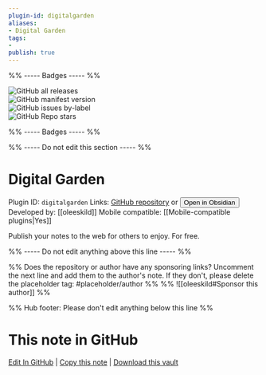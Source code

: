```yaml
---
plugin-id: digitalgarden
aliases:
- Digital Garden
tags: 
- 
publish: true
---
```


%% ----- Badges ----- %%

![GitHub all releases](https://img.shields.io/github/downloads/oleeskild/obsidian-digital-garden/total?color=573E7A&logo=github&style=for-the-badge)   
![GitHub manifest version](https://img.shields.io/github/manifest-json/v/oleeskild/obsidian-digital-garden?color=573E7A&logo=github&style=for-the-badge)   
![GitHub issues by-label](https://img.shields.io/github/issues/oleeskild/obsidian-digital-garden/help%20wanted?color=573E7A&logo=github&style=for-the-badge)   
![GitHub Repo stars](https://img.shields.io/github/stars/oleeskild/obsidian-digital-garden?color=573E7A&logo=github&style=for-the-badge)

%% ----- Badges ----- %%

%% ----- Do not edit this section ----- %%

# Digital Garden

Plugin ID: `digitalgarden`
Links: [GitHub repository](https://github.com/oleeskild/obsidian-digital-garden) or [<button id=HH>Open in Obsidian</button>](obsidian://show-plugin?id=digitalgarden)
Developed by: [[oleeskild]]
Mobile compatible: [[Mobile-compatible plugins|Yes]]

Publish your notes to the web for others to enjoy. For free.

%% ----- Do not edit anything above this line ----- %% 

%% Does the repository or author have any sponsoring links? Uncomment the next line and add them to the author's note. If they don't, please delete the placeholder tag: #placeholder/author %%
%% ![[oleeskild#Sponsor this author]] %%

%% Hub footer: Please don't edit anything below this line %%

# This note in GitHub

<span class="git-footer">[Edit In GitHub](https://github.dev/obsidian-community/obsidian-hub/blob/main/02%20-%20Community%20Expansions/02.05%20All%20Community%20Expansions/Plugins/digitalgarden.md "git-hub-edit-note") | [Copy this note](https://raw.githubusercontent.com/obsidian-community/obsidian-hub/main/02%20-%20Community%20Expansions/02.05%20All%20Community%20Expansions/Plugins/digitalgarden.md "git-hub-copy-note") | [Download this vault](https://github.com/obsidian-community/obsidian-hub/archive/refs/heads/main.zip "git-hub-download-vault") </span>
